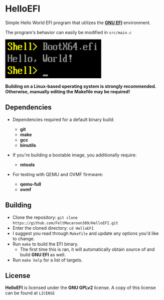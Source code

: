 # HelloEFI

Simple Hello World EFI program that utilizes the [**GNU EFI**](http://gnu-efi.sourceforge.net/) environment.

The program's behavior can easily be modified in `src/main.c`

![Default program screenshot from EDK 2 EFI Shell](assets/screenshot.png)

**Building on a Linux-based operating system is strongly recommended. Otherwise, manually editing the Makefile may be required!**

## Dependencies

- Dependencies required for a default binary build:
    - **git**
    - **make**
    - **gcc**
    - **binutils**

- If you're building a bootable image, you additionally require:
    - **mtools**

- For testing with QEMU and OVMF firmware:
    - **qemu-full**
    - **ovmf**

## Building

- Clone the repository: `git clone https://github.com/FeltMacaroon389/HelloEFI.git`
- Enter the cloned directory: `cd HelloEFI`
- I suggest you read through `Makefile` and update any options you'd like to change.
- Run `make` to build the EFI binary.
    - The first time this is ran, it will automatically obtain source of and build **GNU EFI** as well.
- Run `make help` for a list of targets.

## License
**HelloEFI** is licensed under the **GNU GPLv2** license. A copy of this license can be found at `LICENSE`

